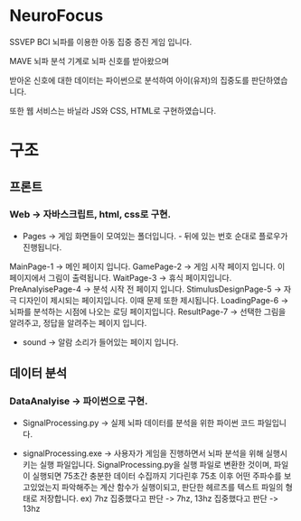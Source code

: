 # NeuroFocus
SSVEP BCI 뇌파를 이용한 아동 집중 증진 게임 입니다.

MAVE 뇌파 분석 기계로 뇌파 신호를 받아왔으며 

받아온 신호에 대한 데이터는 파이썬으로 분석하여 아이(유저)의 집중도를 판단하였습니다.

또한 웹 서비스는 바닐라 JS와 CSS, HTML로 구현하였습니다.


# 구조
## 프론트 
### Web -> 자바스크립트, html, css로 구현.


* Pages -> 게임 화면들이 모여있는 폴더입니다. - 뒤에 있는 번호 순대로 플로우가 진행됩니다.

MainPage-1 -> 메인 페이지 입니다.
GamePage-2 -> 게임 시작 페이지 입니다. 이 페이지에서 그림이 출력됩니다.
WaitPage-3 -> 휴식 페이지입니다. 
PreAnalyisePage-4 -> 분석 시작 전 페이지 입니다. 
StimulusDesignPage-5 -> 자극 디자인이 제시되는 페이지입니다. 이때 문제 또한 제시됩니다.
LoadingPage-6 -> 뇌파를 분석하는 시점에 나오는 로딩 페이지입니다.
ResultPage-7 -> 선택한 그림을 알려주고, 정답을 알려주는 페이지 입니다.

* sound -> 알람 소리가 들어있는 페이지 입니다.

## 데이터 분석 
### DataAnalyise ->  파이썬으로 구현.

* SignalProcessing.py -> 실제 뇌파 데이터를 분석을 위한 파이썬 코드 파일입니다.

* signalProcessing.exe -> 사용자가 게임을 진행하면서 뇌파 분석을 위해 실행시키는 실행 파일입니다. SignalProcessing.py을 실행 파일로 변환한 것이며,
파일이 실행되면 75초간 충분한 데이터 수집까지 기다린후 75초 이후 어떤 주파수를 보고있었는지 파악해주는 계산 함수가 실행이되고, 판단한 헤르츠를 텍스트 파일의 형태로 저장합니다. ex) 7hz 집중했다고 판단 -> 7hz, 13hz 집중했다고 판단 -> 13hz  

